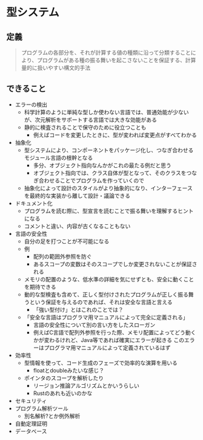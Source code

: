 # 型システム

## 定義
> プログラムの各部分を、それが計算する値の種類に沿って分類することにより、プログラムがある種の振る舞いを起こさないことを保証する、計算量的に扱いやすい構文的手法

## できること
- エラーの検出
  - 科学計算のように単純な型しか使わない言語では、普通効能が少ないが、次元解析をサポートする言語では大きな効能がある
  - 静的に検査されることで保守のために役立つことも
    - 例えばコードを変更したときに、型が変われば変更点がすべてわかる
- 抽象化
  - 型システムにより、コンポーネントをパッケージ化し、つなぎ合わせるモジュール言語の根幹となる
    - 多分、オブジェクト指向なんかがこれの最たる例だと思う
    - オブジェクト指向では、クラス自体が型となって、そのクラスをつなぎ合わせることでプログラムを作っていくので
  - 抽象化によって設計のスタイルがより抽象的になり、インターフェースを最終的な実装から離して設計・議論できる
- ドキュメント化
  - プログラムを読む際に、型宣言を読むことで振る舞いを理解するヒントになる
  - コメントと違い、内容が古くなることもない
- 言語の安全性
  - 自分の足を打つことが不可能になる
  - 例
    - 配列の範囲外参照を防ぐ
    - あるスコープの変数はそのスコープでしか変更されないことが保証される
  - メモリの配置のような、低水準の詳細を気にせずとも、安全に動くことを期待できる
  - 動的な型検査も含めて、正しく型付けされたプログラムが正しく振る舞うという保証を与えるのであれば、それは安全な言語と言える
    - 「強い型付け」とはこれのことでは？
  - 「安全な言語はプログラマ用マニュアルによって完全に定義される」
    - 言語の安全性について別の言い方をしたスローガン
    - 例えばC言語で配列外参照を行った際、メモリ配置によってどう動くかが変わるけれど、Java等であれば確実にエラーが起きる
      このエラーはプログラマ用マニュアルによって定義されているはず
- 効率性
  - 型情報を使って、コード生成のフェーズで効率的な演算を用いる
    - floatとdoubleみたいな感じ？
  - ポインタのスコープを解析したり
    - リージョン推論アルゴリズムとかいうらしい
    - Rustのあれも近いのかな
- セキュリティ
- プログラム解析ツール
  - 別名解析?とか例外解析
- 自動定理証明
- データベース


